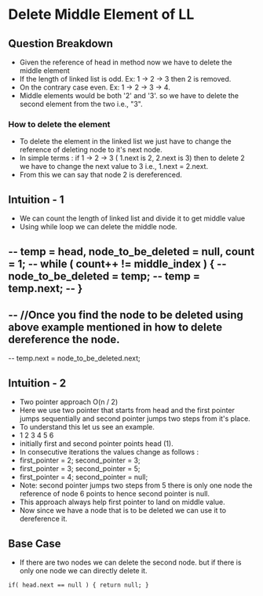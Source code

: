 # Delete Middle Element of LL

## Question Breakdown
- Given the reference of head in method now we have to delete the middle element
- If the length of linked list is odd. Ex: 1 -> 2 -> 3 then 2 is removed.
- On the contrary case even. Ex: 1 -> 2 -> 3 -> 4. 
- Middle elements would be both '2' and '3'. so we have to delete the second element from the two i.e., "3".

### How to delete the element
- To delete the element in the linked list we just have to change the reference of deleting node to it's next node.
- In simple terms : if 1 -> 2 -> 3 ( 1.next is 2, 2.next is 3) then to delete 2 we have to change the next value to 3 i.e., 1.next = 2.next.
- From this we can say that node 2 is dereferenced.

## Intuition - 1
- We can count the length of linked list and divide it to get middle value 
- Using while loop we can delete the middle node.

-- temp = head, node_to_be_deleted = null, count = 1; 
-- while ( count++ != middle_index ) {
--     node_to_be_deleted = temp;
--     temp = temp.next;
-- }
-- 
-- //Once you find the node to be deleted using above example mentioned in how to delete dereference the node.
-- 
-- temp.next = node_to_be_deleted.next;

## Intuition - 2
- Two pointer approach O(n / 2)
- Here we use two pointer that starts from head and the first pointer jumps sequentially and second pointer jumps two steps from it's place.
- To understand this let us see an example.
- 1 2 3 4 5 6
- initially first and second pointer points head (1).
- In consecutive iterations the values change as follows :
- first_pointer = 2;    second_pointer = 3;
- first_pointer = 3;    second_pointer = 5;
- first_pointer = 4;    second_pointer = null;
- Note: second pointer jumps two steps from 5 there is only one node the reference of node 6 points to hence second pointer is null.
- This approach always help first pointer to land on middle value.
- Now since we have a node that is to be deleted we can use it to dereference it.

## Base Case
- If there are two nodes we can delete the second node. but if there is only one node we can directly delete it.

`` if( head.next == null ) { return null; } ``